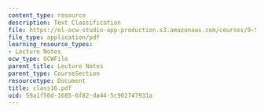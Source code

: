 ```yaml
---
content_type: resource
description: Text Classification
file: https://ol-ocw-studio-app-production.s3.amazonaws.com/courses/9-520-statistical-learning-theory-and-applications-spring-2003/59a1f50d16856f82da445c902747931a_class16.pdf
file_type: application/pdf
learning_resource_types:
- Lecture Notes
ocw_type: OCWFile
parent_title: Lecture Notes
parent_type: CourseSection
resourcetype: Document
title: class16.pdf
uid: 59a1f50d-1685-6f82-da44-5c902747931a
---
```

